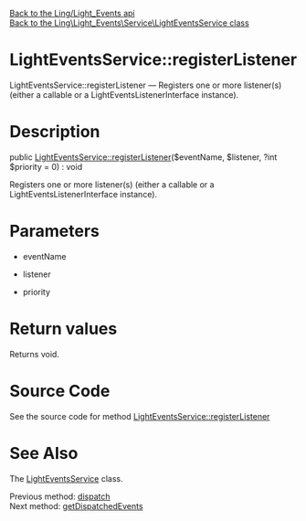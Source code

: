 [Back to the Ling/Light_Events api](https://github.com/lingtalfi/Light_Events/blob/master/doc/api/Ling/Light_Events.md)<br>
[Back to the Ling\Light_Events\Service\LightEventsService class](https://github.com/lingtalfi/Light_Events/blob/master/doc/api/Ling/Light_Events/Service/LightEventsService.md)


LightEventsService::registerListener
================



LightEventsService::registerListener — Registers one or more listener(s) (either a callable or a LightEventsListenerInterface instance).




Description
================


public [LightEventsService::registerListener](https://github.com/lingtalfi/Light_Events/blob/master/doc/api/Ling/Light_Events/Service/LightEventsService/registerListener.md)($eventName, $listener, ?int $priority = 0) : void




Registers one or more listener(s) (either a callable or a LightEventsListenerInterface instance).




Parameters
================


- eventName

    

- listener

    

- priority

    


Return values
================

Returns void.








Source Code
===========
See the source code for method [LightEventsService::registerListener](https://github.com/lingtalfi/Light_Events/blob/master/Service/LightEventsService.php#L168-L187)


See Also
================

The [LightEventsService](https://github.com/lingtalfi/Light_Events/blob/master/doc/api/Ling/Light_Events/Service/LightEventsService.md) class.

Previous method: [dispatch](https://github.com/lingtalfi/Light_Events/blob/master/doc/api/Ling/Light_Events/Service/LightEventsService/dispatch.md)<br>Next method: [getDispatchedEvents](https://github.com/lingtalfi/Light_Events/blob/master/doc/api/Ling/Light_Events/Service/LightEventsService/getDispatchedEvents.md)<br>

